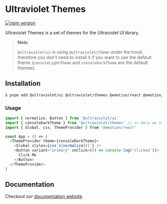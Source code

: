 # Ultraviolet Themes

[![npm version](https://badge.fury.io/js/%40scaleway%2Fthemes.svg)](https://badge.fury.io/js/%40scaleway%2Fthemes)

Ultraviolet Themes is a set of themes for the Ultraviolet UI library.

> **Note**
> 
> `@ultraviolet/ui` is using `@ultraviolet/theme` under the hood, therefore you don't need to install it if you want to use the default theme (`consoleLightTheme` and `consoleDarkTheme` are the default themes).

## Installation

```sh
$ pnpm add @ultraviolet/ui @ultraviolet/themes @emotion/react @emotion/styled
```

### Usage

```js
import { normalize, Button } from '@ultraviolet/ui'
import { consoleDarkTheme } from '@ultraviolet/themes' // << Here we import the theme we want to use
import { Global, css, ThemeProvider } from '@emotion/react'

const App = () => (
  <ThemeProvider theme={consoleDarkTheme}>
    <Global styles={css`${normalize()}`} />
    <Button variant="primary" onClick={() => console.log('clicked')}>
      Click Me
    </Button>
  </ThemeProvider>
)
```

## Documentation

Checkout our [documentation website](https://storybook.ultraviolet.scaleway.com/).

